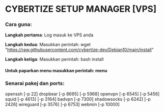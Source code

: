 # CYBERTIZE SETUP MANAGER [VPS]

### Cara guna:
**Langkah pertama**: Log masuk ke VPS anda

**Langkah kedua**: Masukkan perintah: wget "https://raw.githubusercontent.com/cybertize-dev/Debian10/main/install"

**Langkah ketiga**: Masukkan perintah: bash install

#### Untuk paparkan menu masukkan perintah: menu

### Senarai pakej dan ports:
  openssh [-p 22]
  dropbear [-p 8695] [-p 5968]
  openvpn [-p 6545] [-p 5456]
  squid [-p 4613] [-p 3164]
  badvpn [-p 7300]
  shadowsocks [-p 6242] [-p 2426]
  wireguard [-p 3576] [-p 6753]
  webmin [-p 10000]
